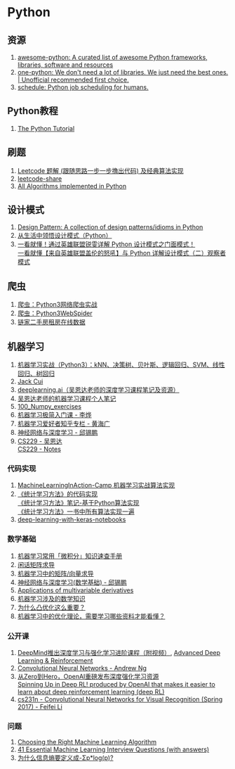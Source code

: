 # Python
## 资源
  1. [awesome-python: A curated list of awesome Python frameworks, libraries, software and resources](https://github.com/vinta/awesome-python)</br>
  2. [one-python: We don't need a lot of libraries. We just need the best ones. | Unofficial recommended first choice.](https://github.com/geekan/one-python)</br>
  3. [schedule: Python job scheduling for humans.](https://github.com/dbader/schedule)

## Python教程
  1. [The Python Tutorial](https://docs.python.org/3/tutorial/index.html)
  
## 刷题
  1. [Leetcode 题解 (跟随思路一步一步撸出代码) 及经典算法实现](https://github.com/apachecn/awesome-algorithm/tree/master/docs/Leetcode_Solutions/Python)</br>
  2. [leetcode-share](https://github.com/gavinfish/leetcode-share/tree/master/python)</br>
  3. [All Algorithms implemented in Python](https://github.com/TheAlgorithms/Python)</br>
  
## 设计模式
  1. [Design Pattern: A collection of design patterns/idioms in Python](https://github.com/faif/python-patterns)</br>
  2. [从生活中领悟设计模式（Python）](https://gitbook.cn/gitchat/column/5b26040ac81ac568fcf64ea3)</br>
  3. [一看就懂！通过英雄联盟锐雯详解 Python 设计模式之门面模式！](https://mp.weixin.qq.com/s/M-4dHNxL2RzExd1mUc0H8w)</br>
     [一看就懂【来自英雄联盟盖伦的怒吼】与 Python 详解设计模式（二）观察者模式](https://mp.weixin.qq.com/s/EcYVSux6-rACsnXweDgmig)</br>
  
## 爬虫
  1. [爬虫：Python3网络爬虫实战](https://github.com/Jack-Cherish/python-spider)</br>
  2. [爬虫：Python3WebSpider](https://github.com/Python3WebSpider)</br>
  3. [链家二手房租房在线数据](https://github.com/XuefengHuang/lianjia-scrawler)

## 机器学习
  1. [机器学习实战（Python3）：kNN、决策树、贝叶斯、逻辑回归、SVM、线性回归、树回归](https://github.com/Jack-Cherish/Machine-Learning)</br>
  2. [Jack Cui](cuijiahua.com)</br>
  3. [deeplearning.ai（吴恩达老师的深度学习课程笔记及资源）](https://github.com/fengdu78/deeplearning_ai_books)
  4. [吴恩达老师的机器学习课程个人笔记](https://github.com/fengdu78/Coursera-ML-AndrewNg-Notes)
  6. [100_Numpy_exercises](https://github.com/rougier/numpy-100/blob/master/100_Numpy_exercises.ipynb)
  7. [机器学习极简入门课 - 李烨](https://gitbook.cn/gitchat/column/5ad70dea9a722231b25ddbf8#catalog)
  8. [机器学习爱好者知乎专栏 - 黄海广](https://zhuanlan.zhihu.com/fengdu78)
  9. [神经网络与深度学习 - 邱锡鹏](https://nndl.github.io)
  10. [CS229 - 吴恩达](https://open.163.com/movie/2008/1/B/O/M6SGF6VB4_M6SGHJ9BO.html)</br>
      [CS229 - Notes](http://cs229.stanford.edu/syllabus.html)

### 代码实现
  1. [MachineLearningInAction-Camp 机器学习实战算法实现](https://github.com/RedstoneWill/MachineLearningInAction-Camp)
  5. [《统计学习方法》的代码实现](https://github.com/fengdu78/lihang-code)</br>
     [《统计学习方法》笔记-基于Python算法实现](https://github.com/wzyonggege/statistical-learning-method)</br>
     [《统计学习方法》一书中所有算法实现一遍 ](https://github.com/WenDesi/lihang_book_algorithm)</br>
  11. [deep-learning-with-keras-notebooks](https://github.com/erhwenkuo/deep-learning-with-keras-notebooks)
  
### 数学基础
  1. [机器学习常用「微积分」知识速查手册](https://gitbook.cn/books/59ee907516fc0231837614e3/index.html)
  2. [闲话矩阵求导](xuehy.github.io/blog/2014/04/18/2014-04-18-matrixcalc/index.html)
  3. [机器学习中的矩阵/向量求导](https://zhuanlan.zhihu.com/p/25063314)
  4. [神经网络与深度学习(数学基础) - 邱锡鹏](https://nndl.github.io/chap-%E6%95%B0%E5%AD%A6%E5%9F%BA%E7%A1%80.pdf)
  5. [Applications of multivariable derivatives](https://www.khanacademy.org/math/multivariable-calculus/applications-of-multivariable-derivatives)
  6. [机器学习涉及的数学知识](https://www.ibm.com/developerworks/community/blogs/3302cc3b-074e-44da-90b1-5055f1dc0d9c/entry/the-mathematics-of-machine-learning?lang=en)
  7. [为什么凸优化这么重要？](https://www.zhihu.com/question/24641575)
  8. [机器学习中的优化理论，需要学习哪些资料才能看懂？](https://www.zhihu.com/question/25120338)
  
### 公开课
  1. [DeepMind推出深度学习与强化学习进阶课程（附视频）](https://www.jiqizhixin.com/articles/2018-11-24-3), [Advanced Deep Learning & Reinforcement](https://www.youtube.com/playlist?list=PLqYmG7hTraZDNJre23vqCGIVpfZ_K2RZs)
  2. [Convolutional Neural Networks - Andrew Ng](https://www.coursera.org/learn/convolutional-neural-networks)
  3. [从Zero到Hero，OpenAI重磅发布深度强化学习资源](https://mp.weixin.qq.com/s?__biz=MzA3MzI4MjgzMw==&mid=2650751601&idx=1&sn=7bd22dfcb1cf1b59418641282ca2cfe5&chksm=871a860fb06d0f19537938aa3e1d908b9d7057ddfbd2d17dccdc79d3654add4d35c0ce77830b&scene=21#wechat_redirect)</br>
     [Spinning Up in Deep RL! produced by OpenAI that makes it easier to learn about deep reinforcement learning (deep RL)](https://spinningup.openai.com/en/latest/user/introduction.html#)
  4. [cs231n - Convolutional Neural Networks for Visual Recognition (Spring 2017) - Feifei Li](https://www.youtube.com/playlist?list=PL3FW7Lu3i5JvHM8ljYj-zLfQRF3EO8sYv)

### 问题
  1. [Choosing the Right Machine Learning Algorithm](https://hackernoon.com/choosing-the-right-machine-learning-algorithm-68126944ce1f)
  2. [41 Essential Machine Learning Interview Questions (with answers)](https://www.springboard.com/blog/machine-learning-interview-questions/)
  3. [为什么信息熵要定义成-Σp*log(p)?](https://www.zhihu.com/question/30828247)


